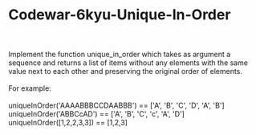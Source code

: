 # Codewar-6kyu-Unique-In-Order
<br><br>
Implement the function unique_in_order which takes as argument a sequence and returns a list of items without any elements with the same value next to each other and preserving the original order of elements.
<br><br>
For example:
<br><br>
uniqueInOrder('AAAABBBCCDAABBB') == ['A', 'B', 'C', 'D', 'A', 'B']
<br>
uniqueInOrder('ABBCcAD')         == ['A', 'B', 'C', 'c', 'A', 'D']
<br>
uniqueInOrder([1,2,2,3,3])       == [1,2,3]
